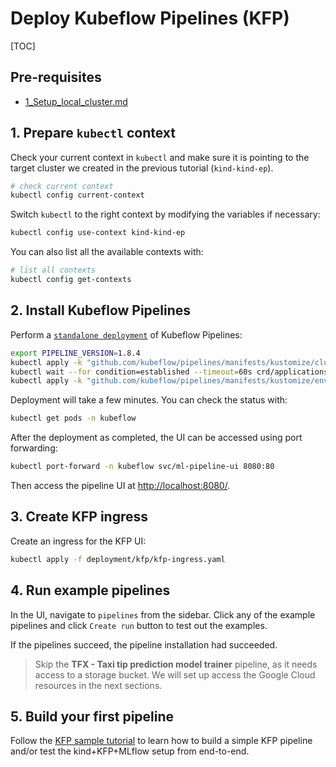 <h1>Deploy Kubeflow Pipelines (KFP)</h1>

[TOC]

## Pre-requisites

- [1_Setup_local_cluster.md](1_Setup_local_cluster.md)

## 1. Prepare `kubectl` context

Check your current context in `kubectl` and make sure it is pointing to the target cluster we created in the previous tutorial (`kind-kind-ep`). 

```bash
# check current context
kubectl config current-context
```

Switch `kubectl` to the right context by modifying the variables if necessary:

```bash
kubectl config use-context kind-kind-ep
```

You can also list all the available contexts with:

```bash
# list all contexts
kubectl config get-contexts
```

## 2. Install Kubeflow Pipelines

Perform a [`standalone deployment`](https://www.kubeflow.org/docs/components/pipelines/installation/standalone-deployment/#deploying-kubeflow-pipelines)
of Kubeflow Pipelines:

```bash
export PIPELINE_VERSION=1.8.4
kubectl apply -k "github.com/kubeflow/pipelines/manifests/kustomize/cluster-scoped-resources?ref=$PIPELINE_VERSION"
kubectl wait --for condition=established --timeout=60s crd/applications.app.k8s.io
kubectl apply -k "github.com/kubeflow/pipelines/manifests/kustomize/env/dev?ref=$PIPELINE_VERSION"
```

Deployment will take a few minutes. You can check the status with:

```bash
kubectl get pods -n kubeflow
```

After the deployment as completed, the UI can be accessed using port forwarding:

```bash
kubectl port-forward -n kubeflow svc/ml-pipeline-ui 8080:80
```

Then access the pipeline UI at [http://localhost:8080/](http://localhost:8080/).


## 3. Create KFP ingress

Create an ingress for the KFP UI:

```bash
kubectl apply -f deployment/kfp/kfp-ingress.yaml
```

## 4. Run example pipelines

In the UI, navigate to `pipelines` from the sidebar. Click any of the example pipelines and click `Create run` button to test out the examples. 

If the pipelines succeed, the pipeline installation had succeeded.

> Skip the **TFX - Taxi tip prediction model trainer** pipeline, as it needs access to a storage bucket. We will set up access the Google Cloud resources in the next sections.

## 5. Build your first pipeline

Follow the [KFP sample tutorial](../resources/try-kubeflow-pipelines/README.md) to learn how to build a simple KFP pipeline and/or test the kind+KFP+MLflow setup from end-to-end. 
